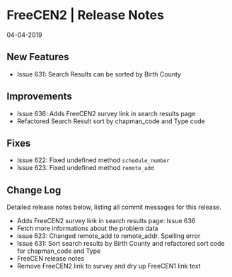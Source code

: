 __FreeCEN2 | Release Notes__
  =======================
  04-04-2019

  __New Features__
  ----------------
  * Issue 631: Search Results can be sorted by Birth County

  __Improvements__
  ----------------

  * Issue 636: Adds FreeCEN2 survey link in search results page 
  * Refactored Search Result sort by chapman_code and Type code

  __Fixes__
  ---------

  * Issue 622: Fixed undefined method `schedule_number`
  * Issue 623: Fixed undefined method `remote_add`

  __Change Log__
  ----------------

  Detailed release notes below, listing all commit messages for this release.

  * Adds FreeCEN2 survey link in search results page: Issue 636
  * Fetch more informations about the problem data
  * issue 623: Changed remote_add to remote_addr. Spelling error
  * Issue 631: Sort search results by Birth County and refactored sort code for chapman_code and Type
  * FreeCEN release notes
  * Remove FreeCEN2 link to survey and dry up FreeCEN1 link text
